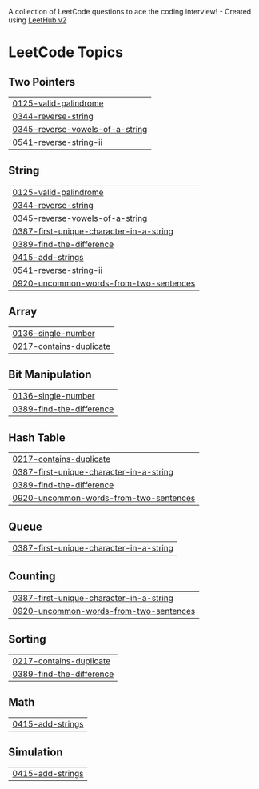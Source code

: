 A collection of LeetCode questions to ace the coding interview! - Created using [LeetHub v2](https://github.com/arunbhardwaj/LeetHub-2.0)
<!---LeetCode Topics Start-->
# LeetCode Topics
## Two Pointers
|  |
| ------- |
| [0125-valid-palindrome](https://github.com/jasim1-coder/Leet-Code/tree/master/0125-valid-palindrome) |
| [0344-reverse-string](https://github.com/jasim1-coder/Leet-Code/tree/master/0344-reverse-string) |
| [0345-reverse-vowels-of-a-string](https://github.com/jasim1-coder/Leet-Code/tree/master/0345-reverse-vowels-of-a-string) |
| [0541-reverse-string-ii](https://github.com/jasim1-coder/Leet-Code/tree/master/0541-reverse-string-ii) |
## String
|  |
| ------- |
| [0125-valid-palindrome](https://github.com/jasim1-coder/Leet-Code/tree/master/0125-valid-palindrome) |
| [0344-reverse-string](https://github.com/jasim1-coder/Leet-Code/tree/master/0344-reverse-string) |
| [0345-reverse-vowels-of-a-string](https://github.com/jasim1-coder/Leet-Code/tree/master/0345-reverse-vowels-of-a-string) |
| [0387-first-unique-character-in-a-string](https://github.com/jasim1-coder/Leet-Code/tree/master/0387-first-unique-character-in-a-string) |
| [0389-find-the-difference](https://github.com/jasim1-coder/Leet-Code/tree/master/0389-find-the-difference) |
| [0415-add-strings](https://github.com/jasim1-coder/Leet-Code/tree/master/0415-add-strings) |
| [0541-reverse-string-ii](https://github.com/jasim1-coder/Leet-Code/tree/master/0541-reverse-string-ii) |
| [0920-uncommon-words-from-two-sentences](https://github.com/jasim1-coder/Leet-Code/tree/master/0920-uncommon-words-from-two-sentences) |
## Array
|  |
| ------- |
| [0136-single-number](https://github.com/jasim1-coder/Leet-Code/tree/master/0136-single-number) |
| [0217-contains-duplicate](https://github.com/jasim1-coder/Leet-Code/tree/master/0217-contains-duplicate) |
## Bit Manipulation
|  |
| ------- |
| [0136-single-number](https://github.com/jasim1-coder/Leet-Code/tree/master/0136-single-number) |
| [0389-find-the-difference](https://github.com/jasim1-coder/Leet-Code/tree/master/0389-find-the-difference) |
## Hash Table
|  |
| ------- |
| [0217-contains-duplicate](https://github.com/jasim1-coder/Leet-Code/tree/master/0217-contains-duplicate) |
| [0387-first-unique-character-in-a-string](https://github.com/jasim1-coder/Leet-Code/tree/master/0387-first-unique-character-in-a-string) |
| [0389-find-the-difference](https://github.com/jasim1-coder/Leet-Code/tree/master/0389-find-the-difference) |
| [0920-uncommon-words-from-two-sentences](https://github.com/jasim1-coder/Leet-Code/tree/master/0920-uncommon-words-from-two-sentences) |
## Queue
|  |
| ------- |
| [0387-first-unique-character-in-a-string](https://github.com/jasim1-coder/Leet-Code/tree/master/0387-first-unique-character-in-a-string) |
## Counting
|  |
| ------- |
| [0387-first-unique-character-in-a-string](https://github.com/jasim1-coder/Leet-Code/tree/master/0387-first-unique-character-in-a-string) |
| [0920-uncommon-words-from-two-sentences](https://github.com/jasim1-coder/Leet-Code/tree/master/0920-uncommon-words-from-two-sentences) |
## Sorting
|  |
| ------- |
| [0217-contains-duplicate](https://github.com/jasim1-coder/Leet-Code/tree/master/0217-contains-duplicate) |
| [0389-find-the-difference](https://github.com/jasim1-coder/Leet-Code/tree/master/0389-find-the-difference) |
## Math
|  |
| ------- |
| [0415-add-strings](https://github.com/jasim1-coder/Leet-Code/tree/master/0415-add-strings) |
## Simulation
|  |
| ------- |
| [0415-add-strings](https://github.com/jasim1-coder/Leet-Code/tree/master/0415-add-strings) |
<!---LeetCode Topics End-->